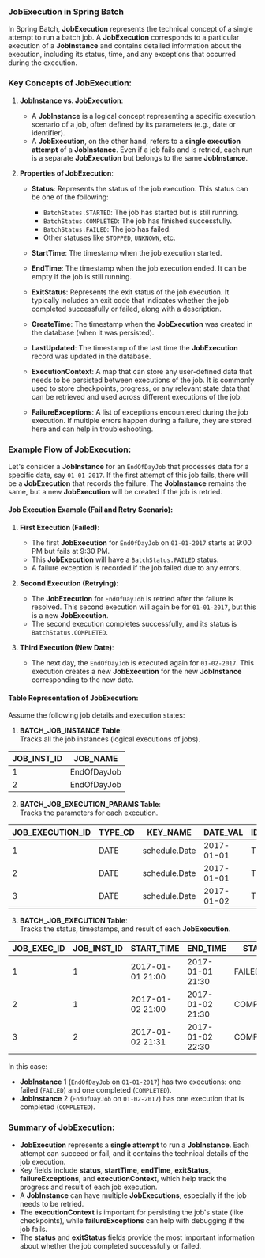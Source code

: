 ### JobExecution in Spring Batch

In Spring Batch, **JobExecution** represents the technical concept of a single attempt to run a batch job. A **JobExecution** corresponds to a particular execution of a **JobInstance** and contains detailed information about the execution, including its status, time, and any exceptions that occurred during the execution.

### Key Concepts of **JobExecution**:

1. **JobInstance vs. JobExecution**:
   - A **JobInstance** is a logical concept representing a specific execution scenario of a job, often defined by its parameters (e.g., date or identifier).
   - A **JobExecution**, on the other hand, refers to a **single execution attempt** of a **JobInstance**. Even if a job fails and is retried, each run is a separate **JobExecution** but belongs to the same **JobInstance**.

2. **Properties of JobExecution**:
   - **Status**: Represents the status of the job execution. This status can be one of the following:
     - `BatchStatus.STARTED`: The job has started but is still running.
     - `BatchStatus.COMPLETED`: The job has finished successfully.
     - `BatchStatus.FAILED`: The job has failed.
     - Other statuses like `STOPPED`, `UNKNOWN`, etc.
   
   - **StartTime**: The timestamp when the job execution started.
   
   - **EndTime**: The timestamp when the job execution ended. It can be empty if the job is still running.
   
   - **ExitStatus**: Represents the exit status of the job execution. It typically includes an exit code that indicates whether the job completed successfully or failed, along with a description.
   
   - **CreateTime**: The timestamp when the **JobExecution** was created in the database (when it was persisted).
   
   - **LastUpdated**: The timestamp of the last time the **JobExecution** record was updated in the database.
   
   - **ExecutionContext**: A map that can store any user-defined data that needs to be persisted between executions of the job. It is commonly used to store checkpoints, progress, or any relevant state data that can be retrieved and used across different executions of the job.
   
   - **FailureExceptions**: A list of exceptions encountered during the job execution. If multiple errors happen during a failure, they are stored here and can help in troubleshooting.

### Example Flow of JobExecution:

Let's consider a **JobInstance** for an `EndOfDayJob` that processes data for a specific date, say `01-01-2017`. If the first attempt of this job fails, there will be a **JobExecution** that records the failure. The **JobInstance** remains the same, but a new **JobExecution** will be created if the job is retried.

#### Job Execution Example (Fail and Retry Scenario):

1. **First Execution (Failed)**:
   - The first **JobExecution** for `EndOfDayJob` on `01-01-2017` starts at 9:00 PM but fails at 9:30 PM.
   - This **JobExecution** will have a `BatchStatus.FAILED` status.
   - A failure exception is recorded if the job failed due to any errors.

2. **Second Execution (Retrying)**:
   - The **JobExecution** for `EndOfDayJob` is retried after the failure is resolved. This second execution will again be for `01-01-2017`, but this is a new **JobExecution**.
   - The second execution completes successfully, and its status is `BatchStatus.COMPLETED`.

3. **Third Execution (New Date)**:
   - The next day, the `EndOfDayJob` is executed again for `01-02-2017`. This execution creates a new **JobExecution** for the new **JobInstance** corresponding to the new date.

#### Table Representation of JobExecution:

Assume the following job details and execution states:

1. **BATCH_JOB_INSTANCE Table**:  
   Tracks all the job instances (logical executions of jobs).

| JOB_INST_ID | JOB_NAME        |
|-------------|-----------------|
| 1           | EndOfDayJob     |
| 2           | EndOfDayJob     |

2. **BATCH_JOB_EXECUTION_PARAMS Table**:  
   Tracks the parameters for each execution.

| JOB_EXECUTION_ID | TYPE_CD  | KEY_NAME      | DATE_VAL         | IDENTIFYING |
|------------------|----------|---------------|------------------|-------------|
| 1                | DATE     | schedule.Date | 2017-01-01       | TRUE        |
| 2                | DATE     | schedule.Date | 2017-01-01       | TRUE        |
| 3                | DATE     | schedule.Date | 2017-01-02       | TRUE        |

3. **BATCH_JOB_EXECUTION Table**:  
   Tracks the status, timestamps, and result of each **JobExecution**.

| JOB_EXEC_ID | JOB_INST_ID | START_TIME           | END_TIME             | STATUS    |
|-------------|-------------|----------------------|----------------------|-----------|
| 1           | 1           | 2017-01-01 21:00     | 2017-01-01 21:30     | FAILED    |
| 2           | 1           | 2017-01-02 21:00     | 2017-01-02 21:30     | COMPLETED |
| 3           | 2           | 2017-01-02 21:31     | 2017-01-02 22:30     | COMPLETED |

In this case:
- **JobInstance** 1 (`EndOfDayJob` on `01-01-2017`) has two executions: one failed (`FAILED`) and one completed (`COMPLETED`).
- **JobInstance** 2 (`EndOfDayJob` on `01-02-2017`) has one execution that is completed (`COMPLETED`).

### Summary of **JobExecution**:

- **JobExecution** represents a **single attempt** to run a **JobInstance**. Each attempt can succeed or fail, and it contains the technical details of the job execution.
- Key fields include **status**, **startTime**, **endTime**, **exitStatus**, **failureExceptions**, and **executionContext**, which help track the progress and result of each job execution.
- A **JobInstance** can have multiple **JobExecutions**, especially if the job needs to be retried.
- The **executionContext** is important for persisting the job's state (like checkpoints), while **failureExceptions** can help with debugging if the job fails.
- The **status** and **exitStatus** fields provide the most important information about whether the job completed successfully or failed.
